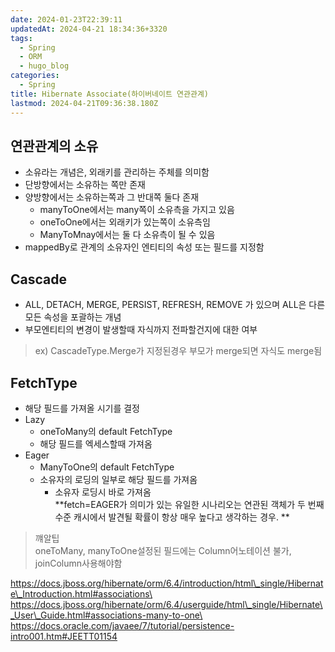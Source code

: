 ```yaml
---
date: 2024-01-23T22:39:11
updatedAt: 2024-04-21 18:34:36+3320
tags:
  - Spring
  - ORM
  - hugo_blog
categories:
  - Spring
title: Hibernate Associate(하이버네이트 연관관계)
lastmod: 2024-04-21T09:36:38.180Z
---
```

## 연관관계의 소유

* 소유라는 개념은, 외래키를 관리하는 주체를 의미함
* 단방향에서는 소유하는 쪽만 존재
* 양방향에서는 소유하는쪽과 그 반대쪽 둘다 존재
  * manyToOne에서는 many쪽이 소유측을 가지고 있음
  * oneToOne에서는 외래키가 있는쪽이 소유측임
  * ManyToMnay에서는 둘 다 소유측이 될 수 있음
* mappedBy로 관계의 소유자인 엔티티의 속성 또는 필드를 지정함

## Cascade

* ALL, DETACH, MERGE, PERSIST, REFRESH, REMOVE 가 있으며 ALL은 다른 모든 속성을 포괄하는 개념
* 부모엔티티의 변경이 발생할때 자식까지 전파할건지에 대한 여부

> ex) CascadeType.Merge가 지정된경우 부모가 merge되면 자식도 merge됨

## FetchType

* 해당 필드를 가져올 시기를 결정
* Lazy
  * oneToMany의 default FetchType
  * 해당 필드를 엑세스할때 가져옴
* Eager
  * ManyToOne의 default FetchType
  * 소유자의 로딩의 일부로 해당 필드를 가져옴
    * 소유자 로딩시 바로 가져옴\
      \*\*fetch=EAGER가 의미가 있는 유일한 시나리오는 연관된 객체가 두 번째 수준 캐시에서 발견될 확률이 항상 매우 높다고 생각하는 경우. \*\*

> 꺠알팁\
> oneToMany, manyToOne설정된 필드에는 Column어노테이션 불가, joinColumn사용해야함

https://docs.jboss.org/hibernate/orm/6.4/introduction/html\_single/Hibernate\_Introduction.html#associations\
https://docs.jboss.org/hibernate/orm/6.4/userguide/html\_single/Hibernate\_User\_Guide.html#associations-many-to-one\
https://docs.oracle.com/javaee/7/tutorial/persistence-intro001.htm#JEETT01154
